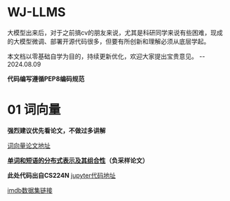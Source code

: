 # WJ-LLMS
大模型出来后，对于之前搞cv的朋友来说，尤其是科研同学来说有些困难，现成的大模型微调、部署开源代码很多，但要有所创新和理解必须从底层学起。

本文档以零基础自学为目的，持续更新优化，欢迎大家提出宝贵意见。
-- 2024.08.09


**代码编写遵循PEP8编码规范**
# 01 词向量


**强烈建议优先看论文，不做过多讲解** 

[词向量论文地址](https://arxiv.org/pdf/2408.03735)

**[单词和短语的分布式表示及其组合性](http://papers.nips.cc/paper/5021-distributed-representations-of-words-and-phrases-and-their-compositionality.pdf)（负采样论文）**

**此处代码出自CS224N** [jupyter代码地址](https://web.stanford.edu/class/cs224n/assignments/a1.zip)

[imdb数据集链接](https://aistudio.baidu.com/datasetdetail/14926)